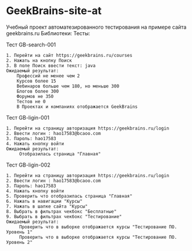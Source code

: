 # GeekBrains-site-at
Учебный проект автоматезированного тестирования на примере сайта geekbrains.ru
Библиотеки:
Тесты:

Тест GB-search-001

    1. Перейти на сайт https://geekbrains.ru/courses
    2. Нажать на кнопку Поиск
    3. В поле Поиск ввести текст: java
    Ожидаемый результат:
        Профессий не менее чем 2
        Курсов более 15
        Вебинаров больше чем 180, но меньше 300
        Блогов более 300
        Форумов не 350
        Тестов не 0
        В Проектах и компаниях отображается GeekBrains
 
 Тест GB-ligin-001
 
    1. Перейти на страницу авторизация https://geekbrains.ru/login
    2. Ввести логин : hao17583@bcaoo.com
    3. Пароль: hao17583
    4. Нажать кнопку войти
    Ожидаемый результат:
         Отобразилась страница "Главная"

Тест GB-ligin-002

    1. Перейти на страницу авторизация https://geekbrains.ru/login
    2. Ввести логин : hao17583@bcaoo.com
    3. Пароль: hao17583
    4. Нажать кнопку войти
    5. Проверить что отобразилась страница "Главная"
    6. Нажать в навигации "Курсы"
    7. Нажать в шапке сайта "Курсы"
    8. Выбрать в фильтрах чекбокс "Бесплатные"
    9. Выбрать в фильтрах чекбокс "Тестирование"
    Ожидаемый результат:
         Проверить что в выборке отображается курсы "Тестирование ПО. Уровень 1"
         Проверить что в выборке отображается курсы "Тестирование ПО. Уровень 2"

